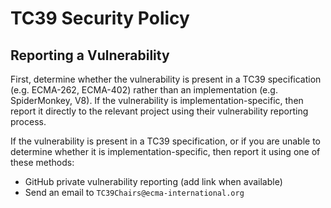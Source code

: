 # TC39 Security Policy

## Reporting a Vulnerability

First, determine whether the vulnerability is present in a TC39 specification (e.g. ECMA-262, ECMA-402) rather than an implementation (e.g. SpiderMonkey, V8). If the vulnerability is implementation-specific, then report it directly to the relevant project using their vulnerability reporting process.

If the vulnerability is present in a TC39 specification, or if you are unable to determine whether it is implementation-specific, then report it using one of these methods:

- GitHub private vulnerability reporting (add link when available)
- Send an email to `TC39Chairs@ecma-international.org`
